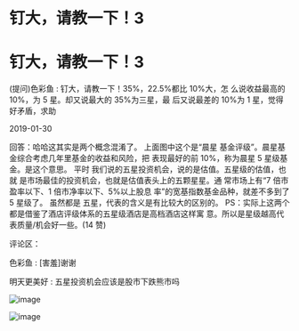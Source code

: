 # 钉大，请教一下！3

# 钉大，请教一下！3

(提问)色彩鱼 : 钉大，请教一下！35%，22.5%都比 10%大，怎 么说收益最高的 10%，为 5 星。却又说最大的 35%为三星，最 后又说最差的 10%为 1 星，觉得好矛盾，求助

2019-01-30

回答：哈哈这其实是两个概念混淆了。 上面图中这个是“晨星 基金评级”。晨星基金综合考虑几年里基金的收益和风险，把 表现最好的前 10%，称为晨星 5 星级基金。是这个意思。 平时 我们说的五星投资机会，说的是估值。五星级的估值，也就 是市场最佳的投资机会，也就是估值表头上的五颗星星。通 常市场上有“7 倍市盈率以下、1 倍市净率以下、5%以上股息 率”的宽基指数基金品种，就差不多到了 5 星级了。 虽然都是 五星，代表的含义是有比较大的区别的。 PS：实际上这两个 都是借鉴了酒店评级体系的五星级酒店是高档酒店这样寓 意。所以是星级越高代表质量/机会好一些。(14 赞)

评论区：

色彩鱼 : [害羞]谢谢

明天更美好 : 五星投资机会应该是股市下跌熊市吗

![image](img/Image_0052.png)

![image](img/Image_0062.png)